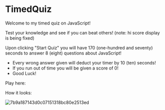 # TimedQuiz

Welcome to my timed quiz on JavaScript!

Test your knowledge and see if you can beat others! (note: hi score display is being fixed)

Upon clicking "Start Quiz" you will have 170 (one-hundred and seventy) seconds to answer 8 (eight) questions about JavaScript! 
- Every wrong answer given will deduct your timer by 10 (ten) seconds!
- If you run out of time you will be given a score of 0!
- Good Luck!

Play here: 

How it looks:


![7b9a187143d0c07151318bc80e2513ed](https://user-images.githubusercontent.com/92896466/150907216-dd8082f6-3c9a-4a26-96c8-58f3a2160400.png)
